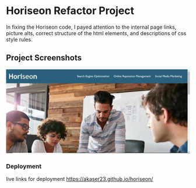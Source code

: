 # Horiseon Refactor Project
In fixing the Horiseon code, I payed attention to the internal page links, picture alts, correct structure of the html elements, and descriptions of css style rules. 

## Project Screenshots
![ScreenShot](horiseon-screenshot.png)

### Deployment
live links for deployment https://akaser23.github.io/horiseon/
